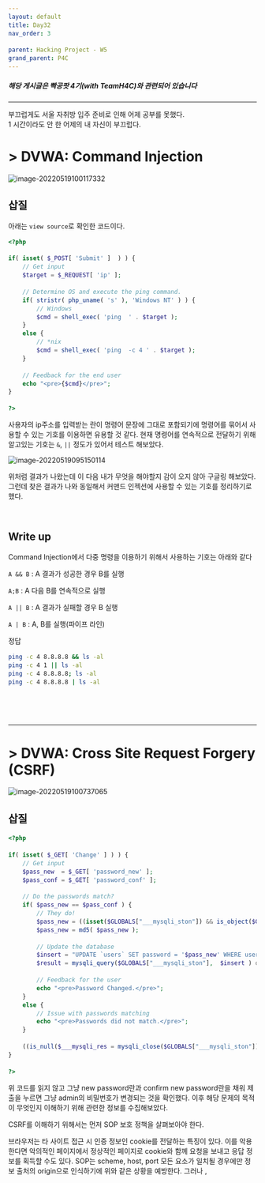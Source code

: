 ```yaml
---
layout: default
title: Day32
nav_order: 3

parent: Hacking Project - W5
grand_parent: P4C
---
```


##### 해당 게시글은 빡공팟 4기(with TeamH4C)와 관련되어 있습니다
-----
부끄럽게도 서울 자취방 입주 준비로 인해 어제 공부를 못했다.  
1 시간이라도 안 한 어제의 내 자신이 부끄럽다.

# > DVWA: Command Injection

![image-20220519100117332](../img/image-20220519100117332.png)

## 삽질



아래는 `view source`로 확인한 코드이다.

```php
<?php

if( isset( $_POST[ 'Submit' ]  ) ) {
    // Get input
    $target = $_REQUEST[ 'ip' ];

    // Determine OS and execute the ping command.
    if( stristr( php_uname( 's' ), 'Windows NT' ) ) {
        // Windows
        $cmd = shell_exec( 'ping  ' . $target );
    }
    else {
        // *nix
        $cmd = shell_exec( 'ping  -c 4 ' . $target );
    }

    // Feedback for the end user
    echo "<pre>{$cmd}</pre>";
}

?> 
```
사용자의 ip주소를 입력받는 란이 명령어 문장에 그대로 포함되기에 명령어를 묶어서 사용할 수 있는 기호를 이용하면 유용할 것 같다. 현재 명령어를 연속적으로 전달하기 위해 알고있는 기호는 `&`, `||` 정도가 있어서 테스트 해보았다.

![image-20220519095150114](../img/image-20220519095150114.png)

위처럼 결과가 나왔는데 이 다음 내가 무엇을 해야할지 감이 오지 않아 구글링 해보았다.  
그런데 찾은 결과가 나와 동일해서 커맨드 인젝션에 사용할 수 있는 기호를 정리하기로 했다.

<br>

## Write up

Command Injection에서 다중 명령을 이용하기 위해서 사용하는 기호는 아래와 같다

`A && B` : A 결과가 성공한 경우 B를 실행

`A;B` : A 다음 B를 연속적으로 실행

`A || B` : A 결과가 실패할 경우 B 실행

`A | B` : A, B를 실행(파이프 라인)

정답

```bash
ping -c 4 8.8.8.8 && ls -al
ping -c 4 1 || ls -al
ping -c 4 8.8.8.8; ls -al
ping -c 4 8.8.8.8 | ls -al
```

<br><br><br>

------


# > DVWA: Cross Site Request Forgery (CSRF)

![image-20220519100737065](../img/image-20220519100737065.png)

## 삽질

```php
<?php

if( isset( $_GET[ 'Change' ] ) ) {
    // Get input
    $pass_new  = $_GET[ 'password_new' ];
    $pass_conf = $_GET[ 'password_conf' ];

    // Do the passwords match?
    if( $pass_new == $pass_conf ) {
        // They do!
        $pass_new = ((isset($GLOBALS["___mysqli_ston"]) && is_object($GLOBALS["___mysqli_ston"])) ? mysqli_real_escape_string($GLOBALS["___mysqli_ston"],  $pass_new ) : ((trigger_error("[MySQLConverterToo] Fix the mysql_escape_string() call! This code does not work.", E_USER_ERROR)) ? "" : ""));
        $pass_new = md5( $pass_new );

        // Update the database
        $insert = "UPDATE `users` SET password = '$pass_new' WHERE user = '" . dvwaCurrentUser() . "';";
        $result = mysqli_query($GLOBALS["___mysqli_ston"],  $insert ) or die( '<pre>' . ((is_object($GLOBALS["___mysqli_ston"])) ? mysqli_error($GLOBALS["___mysqli_ston"]) : (($___mysqli_res = mysqli_connect_error()) ? $___mysqli_res : false)) . '</pre>' );

        // Feedback for the user
        echo "<pre>Password Changed.</pre>";
    }
    else {
        // Issue with passwords matching
        echo "<pre>Passwords did not match.</pre>";
    }

    ((is_null($___mysqli_res = mysqli_close($GLOBALS["___mysqli_ston"]))) ? false : $___mysqli_res);
}

?>
```

위 코드를 읽지 않고 그냥 new password란과 confirm new password란을 채워 제출을 누르면 그냥 admin의 비밀번호가 변경되는 것을 확인했다. 이후 해당 문제의 목적이 무엇인지 이해하기 위해 관련한 정보를 수집해보았다.

CSRF를 이해하기 위해서는 먼저 SOP 보호 정책을 살펴보아야 한다.

브라우저는 타 사이트 접근 시 인증 정보인 cookie를 전달하는 특징이 있다. 이를 악용한다면 악의적인 페이지에서 정상적인 페이지로 cookie와 함께 요청을 보내고 응답 정보를 획득할 수도 있다. SOP는 scheme, host, port 모든 요소가 일치될 경우에만 정보 출처의 origin으로 인식하기에 위와 같은 상황을 예방한다. 그러나 <img>, <style>, <script> 등의 태그는 SOP의 영향을 받지 않는다.

CSRF는 공격자가 클라이언트를 대상으로 작성한 스크립트를 이용자의 환경에서 트리거 함으로써 임의 요청을 보내는 공격이다. img, form 태그와 같이 헤더에 이용자의 인증 정보가 포함되는 HTTP 요청을 활용하고, Javascript의 location.href, window.open()과 같은 함수를 활용하여 임의 페이지 접속을 유도한다. 결과적으로 해당 스크립트를 트리거 시킨 이용자의 권한으로 임의 기능을 실행할 수 있다. (사이트 간 요청위조. 이용자가 자신의 의지와는 무관하게 공격자가 의도한 행위를 특정 웹사이트에 요청하게 만드는 공격)

<br>

결과적으로 다른 페이지에 접근한 권한으로 CSRF 페이지로 비밀번호 변경 요청을 보내도록 하는 것이 이번 문제의 목표라고 생각했다. 그리하여  GET방식으로 통신하는 점을 감안하여 `img` 태그에 CSRF 페이지 정보를 포함한 URL request를 전송하도록 XSS페이지에 스크립트를 올려야겠다.

<br>

## Write up

XSS 페이지로 접근한 권한으로 CSRF 페이지로 요청을 보내 "admin"의 비밀번호를 변경할 것이다.

![image-20220519111649353](img/image-20220519111649353.png)

<br>

XSS 페이지에 접속한 다음에 다음 구문을 작성한다.

`<img src="http://192.168.3.128/DVWA/vulnerabilities/csrf/?password_new=1234&password_conf=1234&Change=Change">`

이 때 Message 박스에 입력 길이가 제한적으로 나타나는데 이는 개발자 도구를 이용하여 아래 부분의 `maxlength` 속성 값을 50보다 더 크게 설정해주면 된다.



![image-20220519111935765](../img/image-20220519111935765.png)



이후 XSS 페이지에 접속을 해보면 아래처럼 스크립트가 추가되는데

![image-20220519112837829](../img/image-20220519112837829.png)

burp suite를 이용하여 확인할 수도 있지만 개발자 도구에서도 아래와 같은 통신 기록이 보인다.

![image-20220519113017956](../img/image-20220519113017956.png)



제대로 적용이 되는지 확인하기 위해 CSRF 페이지에서 비밀번호를 "qwer"로 변경한 뒤에 XSS 페이지에 접속해보면 다시 비밀번호가 "1234"로 변경되어 있는 부분을 확인할 수 있다. 이렇게 앞으로 admin 접속 시에 1234로 로그인을 하게 되었다.

<br><br><br>

-----

# > DVWA: File Inclusion





